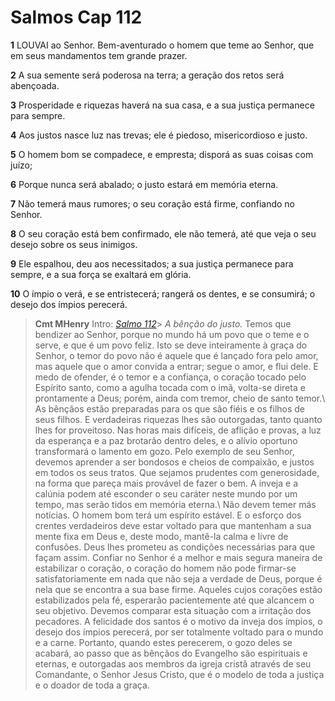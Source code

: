 # Salmos Cap 112

**1** 	LOUVAI ao Senhor. Bem-aventurado o homem que teme ao Senhor, que em seus mandamentos tem grande prazer.

**2** 	A sua semente será poderosa na terra; a geração dos retos será abençoada.

**3** 	Prosperidade e riquezas haverá na sua casa, e a sua justiça permanece para sempre.

**4** 	Aos justos nasce luz nas trevas; ele é piedoso, misericordioso e justo.

**5** 	O homem bom se compadece, e empresta; disporá as suas coisas com juízo;

**6** 	Porque nunca será abalado; o justo estará em memória eterna.

**7** 	Não temerá maus rumores; o seu coração está firme, confiando no Senhor.

**8** 	O seu coração está bem confirmado, ele não temerá, até que veja o seu desejo sobre os seus inimigos.

**9** 	Ele espalhou, deu aos necessitados; a sua justiça permanece para sempre, e a sua força se exaltará em glória.

**10** 	O ímpio o verá, e se entristecerá; rangerá os dentes, e se consumirá; o desejo dos ímpios perecerá.


> **Cmt MHenry** Intro: *[Salmo 112](../19A-Sl/112.md#0)*> *A bênção do justo.* Temos que bendizer ao Senhor, porque no mundo há um povo que o teme e o serve, e que é um povo feliz. Isto se deve inteiramente à graça do Senhor, o temor do povo não é aquele que é lançado fora pelo amor, mas aquele que o amor convida a entrar; segue o amor, e flui dele. E medo de ofender, é o temor e a confiança, o coração tocado pelo Espírito santo, como a agulha tocada com o imã, volta-se direta e prontamente a Deus; porém, ainda com tremor, cheio de santo temor.\ As bênçãos estão preparadas para os que são fiéis e os filhos de seus filhos. E verdadeiras riquezas lhes são outorgadas, tanto quanto lhes for proveitoso. Nas horas mais difíceis, de aflição e provas, a luz da esperança e a paz brotarão dentro deles, e o alívio oportuno transformará o lamento em gozo. Pelo exemplo de seu Senhor, devemos aprender a ser bondosos e cheios de compaixão, e justos em todos os seus tratos. Que sejamos prudentes com generosidade, na forma que pareça mais provável de fazer o bem. A inveja e a calúnia podem até esconder o seu caráter neste mundo por um tempo, mas serão tidos em memória eterna.\ Não devem temer más notícias. O homem bom terá um espírito estável. E o esforço dos crentes verdadeiros deve estar voltado para que mantenham a sua mente fixa em Deus e, deste modo, mantê-la calma e livre de confusões. Deus lhes prometeu as condições necessárias para que façam assim. Confiar no Senhor é a melhor e mais segura maneira de estabilizar o coração, o coração do homem não pode firmar-se satisfatoriamente em nada que não seja a verdade de Deus, porque é nela que se encontra a sua base firme. Aqueles cujos corações estão estabilizados pela fé, esperarão pacientemente até que alcancem o seu objetivo. Devemos comparar esta situação com a irritação dos pecadores. A felicidade dos santos é o motivo da inveja dos ímpios, o desejo dos ímpios perecerá, por ser totalmente voltado para o mundo e a carne. Portanto, quando estes perecerem, o gozo deles se acabará, ao passo que as bênçãos do Evangelho são espirituais e eternas, e outorgadas aos membros da igreja cristã através de seu Comandante, o Senhor Jesus Cristo, que é o modelo de toda a justiça e o doador de toda a graça.